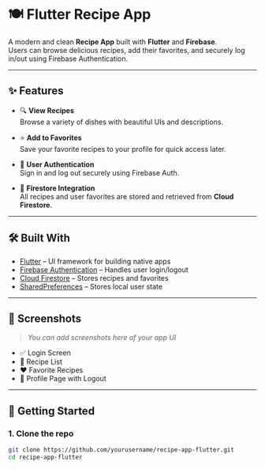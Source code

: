 # 🍽️ Flutter Recipe App

A modern and clean **Recipe App** built with **Flutter** and **Firebase**.  
Users can browse delicious recipes, add their favorites, and securely log in/out using Firebase Authentication.

---

## ✨ Features

- 🔍 **View Recipes**  
  Browse a variety of dishes with beautiful UIs and descriptions.

- ⭐ **Add to Favorites**  
  Save your favorite recipes to your profile for quick access later.

- 🔐 **User Authentication**  
  Sign in and log out securely using Firebase Auth.

- 📆 **Firestore Integration**  
  All recipes and user favorites are stored and retrieved from **Cloud Firestore**.

---

## 🛠️ Built With

- [Flutter](https://flutter.dev/) – UI framework for building native apps  
- [Firebase Authentication](https://firebase.google.com/products/auth) – Handles user login/logout  
- [Cloud Firestore](https://firebase.google.com/products/firestore) – Stores recipes and favorites  
- [SharedPreferences](https://pub.dev/packages/shared_preferences) – Stores local user state

---

## 📸 Screenshots

> _You can add screenshots here of your app UI_

- ✅ Login Screen  
- 🍲 Recipe List  
- ❤️ Favorite Recipes  
- 👤 Profile Page with Logout

---

## 🚀 Getting Started

### 1. Clone the repo
```bash
git clone https://github.com/yourusername/recipe-app-flutter.git
cd recipe-app-flutter
